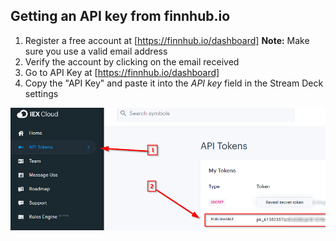 ## Getting an API key from finnhub.io
1. Register a free account at [https://finnhub.io/dashboard]
**Note:** Make sure you use a valid email address
2. Verify the account by clicking on the email received  
3. Go to API Key at [https://finnhub.io/dashboard]
4. Copy the "API Key" and paste it into the *API key* field in the Stream Deck settings  
<img src="https://github.com/BarRaider/streamdeck-stockticker/raw/master/_images/setup2.png">